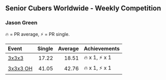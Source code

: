 ## Senior Cubers Worldwide - Weekly Competition
### Jason Green

🔥 = PR average, ⚡ = PR single.

| Event | Single | Average | Achievements|
| :-- | --: | --: | :-- |
| [3x3x3](jason_green/333.md) | 17.22 | 18.51 | <span style="white-space: nowrap">🔥 x 1, ⚡ x 1</span> |
| [3x3x3 OH](jason_green/333oh.md) | 41.05 | 42.76 | <span style="white-space: nowrap">🔥 x 1, ⚡ x 1</span> |

<!-- Global site tag (gtag.js) - Google Analytics -->
<script async src="https://www.googletagmanager.com/gtag/js?id=UA-86348435-3"></script>
<script>window.dataLayer = window.dataLayer || []; function gtag() {dataLayer.push(arguments);} gtag('js', new Date()); gtag('config', 'UA-86348435-3');</script>
